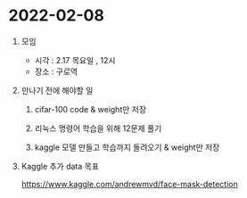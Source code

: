 # 2022-02-08



1. 모임

   * 시각 : 2.17 목요일 , 12시
   * 장소 : 구로역

   

2. 만나기 전에 해야할 일 

   1. cifar-100 code & weight만 저장

   2. 리눅스 명령어 학습을 위해 12문제 풀기

   3. kaggle 모델 만들고 학습까지 돌려오기 & weight만 저장

      

3. Kaggle 추가 data 목표

   https://www.kaggle.com/andrewmvd/face-mask-detection